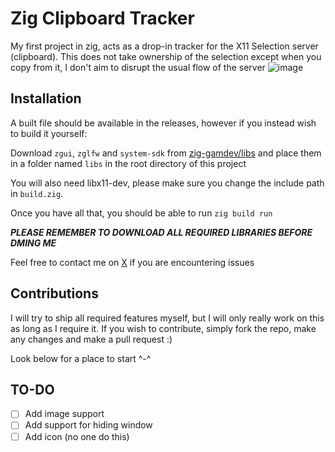 # Zig Clipboard Tracker

My first project in zig, acts as a drop-in tracker for the X11 Selection server (clipboard).
This does not take ownership of the selection except when you copy from it, I don't aim to disrupt the usual flow
of the server
![image](https://github.com/Aryvyo/zigClipboard/assets/32790578/139621ed-3297-4986-87e6-bd17adfcff12)

## Installation

A built file should be available in the releases, however if you instead wish to build it yourself:

Download `zgui`, `zglfw` and `system-sdk` from [zig-gamdev/libs](https://github.com/zig-gamedev/zig-gamedev/tree/main/libs)
and place them in a folder named `libs` in the root directory of this project

You will also need libx11-dev, please make sure you change the include path in `build.zig`.

Once you have all that, you should be able to run 
```zig build run```


***PLEASE REMEMBER TO DOWNLOAD ALL REQUIRED LIBRARIES BEFORE DMING ME***

Feel free to contact me on [X](https://x.com/aryvyo) if you are encountering issues

## Contributions

I will try to ship all required features myself, but I will only really work on this as long as I require it.
If you wish to contribute, simply fork the repo, make any changes and make a pull request :)

Look below for a place to start ^-^

## TO-DO

- [ ] Add image support
- [ ] Add support for hiding window
- [ ] Add icon (no one do this)

